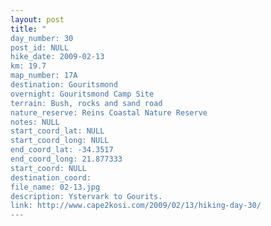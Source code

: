 ```yaml
---
layout: post
title: "
day_number: 30
post_id: NULL
hike_date: 2009-02-13
km: 19.7
map_number: 17A
destination: Gouritsmond
overnight: Gouritsmond Camp Site
terrain: Bush, rocks and sand road
nature_reserve: Reins Coastal Nature Reserve
notes: NULL
start_coord_lat: NULL
start_coord_long: NULL
end_coord_lat: -34.3517
end_coord_long: 21.877333
start_coord: NULL
destination_coord: 
file_name: 02-13.jpg
description: Ystervark to Gourits.
link: http://www.cape2kosi.com/2009/02/13/hiking-day-30/
---
```

